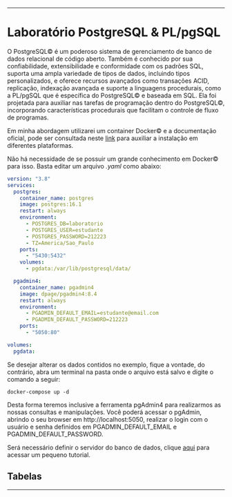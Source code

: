 <hr/>

# Laboratório PostgreSQL & PL/pgSQL

O PostgreSQL&copy; é um poderoso sistema de gerenciamento de banco de dados relacional de código aberto. Também é conhecido 
por sua confiabilidade, extensibilidade e conformidade com os padrões SQL, suporta uma ampla variedade de tipos de dados, 
incluindo tipos personalizados, e oferece recursos avançados como transações ACID, replicação, indexação avançada e 
suporte a linguagens procedurais, como a PL/pgSQL que é específica do PostgreSQL&copy; e baseada em SQL. Ela foi 
projetada para auxiliar nas tarefas de programação dentro do PostgreSQL&copy;, incorporando características procedurais 
que facilitam o controle de fluxo de programas.

Em minha abordagem utilizarei um container Docker&copy; e a documentação oficial, pode ser consultada neste 
[link](https://docs.docker.com/desktop/install/windows-install/) para auxiliar a instalação em diferentes plataformas.

Não há necessidade de se possuir um grande conhecimento em Docker&copy; para isso. Basta editar um arquivo *.yaml* como 
abaixo:
```yaml
version: "3.8"
services:
  postgres:
    container_name: postgres
    image: postgres:16.1
    restart: always
    environment:
      - POSTGRES_DB=laboratorio
      - POSTGRES_USER=estudante
      - POSTGRES_PASSWORD=212223
      - TZ=America/Sao_Paulo
    ports:
      - "5430:5432"
    volumes:
      - pgdata:/var/lib/postgresql/data/

  pgadmin4:
    container_name: pgadmin4
    image: dpage/pgadmin4:8.4
    restart: always
    environment:
      - PGADMIN_DEFAULT_EMAIL=estudante@email.com
      - PGADMIN_DEFAULT_PASSWORD=212223
    ports:
      - "5050:80"

volumes:
  pgdata:
```
Se desejar alterar os dados contidos no exemplo, fique a vontade, do contrário, abra um terminal na pasta onde o arquivo 
está salvo e digite o comando a seguir: 
```shell
docker-compose up -d 
```
Desta forma teremos inclusive a ferramenta pgAdmin4 para realizarmos as nossas consultas e manipulações. Você poderá
acessar o pgAdmin, abrindo o seu browser em http://localhost:5050, realizar o login com o usuário e senha definidos em 
PGADMIN_DEFAULT_EMAIL e PGADMIN_DEFAULT_PASSWORD. 

Será necessário definir o servidor do banco de dados, clique [aqui](markdown/pgadmin.md) para acessar um pequeno tutorial. 

## Tabelas

<hr/>